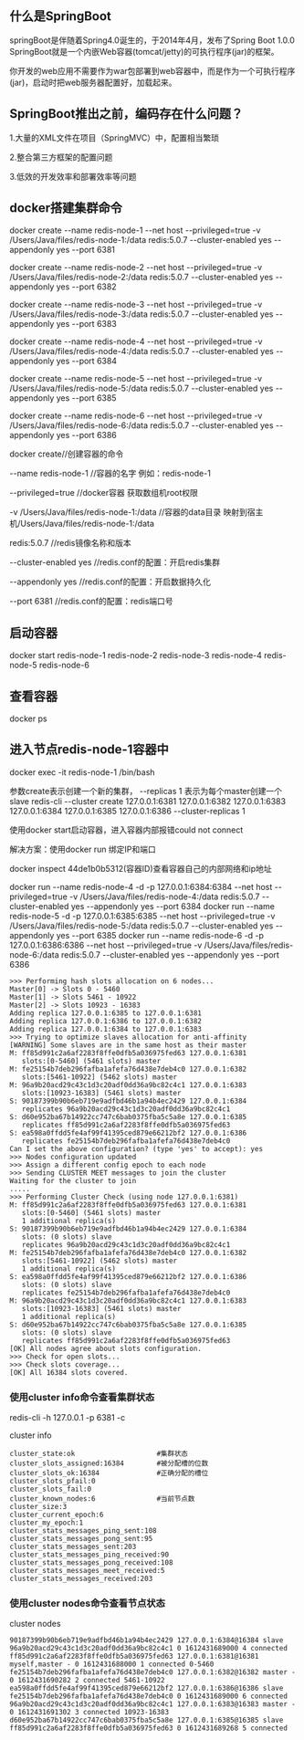 ## 什么是SpringBoot 
springBoot是伴随着Spring4.0诞生的，于2014年4月，发布了Spring Boot 1.0.0 SpringBoot就是一个内嵌Web容器(tomcat/jetty)的可执行程序(jar)的框架。 

你开发的web应用不需要作为war包部署到web容器中，而是作为一个可执行程序(jar)，启动时把web服务器配置好，加载起来。

## SpringBoot推出之前，编码存在什么问题？
1.大量的XML文件在项目（SpringMVC）中，配置相当繁琐 

2.整合第三方框架的配置问题 

3.低效的开发效率和部署效率等问题

## docker搭建集群命令

docker create --name redis-node-1 --net host --privileged=true -v /Users/Java/files/redis-node-1:/data redis:5.0.7 --cluster-enabled yes --appendonly yes --port 6381

docker create --name redis-node-2 --net host --privileged=true -v /Users/Java/files/redis-node-2:/data redis:5.0.7 --cluster-enabled yes --appendonly yes --port 6382

docker create --name redis-node-3 --net host --privileged=true -v /Users/Java/files/redis-node-3:/data redis:5.0.7 --cluster-enabled yes --appendonly yes --port 6383

docker create --name redis-node-4 --net host --privileged=true -v /Users/Java/files/redis-node-4:/data redis:5.0.7 --cluster-enabled yes --appendonly yes --port 6384

docker create --name redis-node-5 --net host --privileged=true -v /Users/Java/files/redis-node-5:/data redis:5.0.7 --cluster-enabled yes --appendonly yes --port 6385

docker create --name redis-node-6 --net host --privileged=true -v /Users/Java/files/redis-node-6:/data redis:5.0.7 --cluster-enabled yes --appendonly yes --port 6386

docker create//创建容器的命令

--name redis-node-1 //容器的名字 例如：redis-node-1

--privileged=true //docker容器 获取数组机root权限

-v /Users/Java/files/redis-node-1:/data //容器的data目录 映射到宿主机/Users/Java/files/redis-node-1:/data

redis:5.0.7 //redis镜像名称和版本

--cluster-enabled yes //redis.conf的配置：开启redis集群

--appendonly yes //redis.conf的配置：开启数据持久化

--port 6381 //redis.conf的配置：redis端口号

## 启动容器
docker start redis-node-1 redis-node-2 redis-node-3 redis-node-4 redis-node-5 redis-node-6

## 查看容器
docker ps

## 进入节点redis-node-1容器中
docker exec -it redis-node-1 /bin/bash

参数create表示创建一个新的集群， --replicas 1 表示为每个master创建一个slave
redis-cli --cluster create 127.0.0.1:6381  127.0.0.1:6382 127.0.0.1:6383 127.0.0.1:6384 127.0.0.1:6385 127.0.0.1:6386 --cluster-replicas 1

使用docker start启动容器，进入容器内部报错could not connect

解决方案：使用docker run 绑定IP和端口

docker inspect 44de1b0b5312(容器ID)查看容器自己的内部网络和ip地址

docker run --name redis-node-4 -d -p 127.0.0.1:6384:6384 --net host --privileged=true -v /Users/Java/files/redis-node-4:/data redis:5.0.7 --cluster-enabled yes --appendonly yes --port 6384
docker run --name redis-node-5 -d -p 127.0.0.1:6385:6385 --net host --privileged=true -v /Users/Java/files/redis-node-5:/data redis:5.0.7 --cluster-enabled yes --appendonly yes --port 6385
docker run --name redis-node-6 -d -p 127.0.0.1:6386:6386 --net host --privileged=true -v /Users/Java/files/redis-node-6:/data redis:5.0.7 --cluster-enabled yes --appendonly yes --port 6386
```
>>> Performing hash slots allocation on 6 nodes...
Master[0] -> Slots 0 - 5460
Master[1] -> Slots 5461 - 10922
Master[2] -> Slots 10923 - 16383
Adding replica 127.0.0.1:6385 to 127.0.0.1:6381
Adding replica 127.0.0.1:6386 to 127.0.0.1:6382
Adding replica 127.0.0.1:6384 to 127.0.0.1:6383
>>> Trying to optimize slaves allocation for anti-affinity
[WARNING] Some slaves are in the same host as their master
M: ff85d991c2a6af2283f8ffe0dfb5a036975fed63 127.0.0.1:6381
   slots:[0-5460] (5461 slots) master
M: fe25154b7deb296fafba1afefa76d438e7deb4c0 127.0.0.1:6382
   slots:[5461-10922] (5462 slots) master
M: 96a9b20acd29c43c1d3c20adf0dd36a9bc82c4c1 127.0.0.1:6383
   slots:[10923-16383] (5461 slots) master
S: 90187399b90b6eb719e9adfbd46b1a94b4ec2429 127.0.0.1:6384
   replicates 96a9b20acd29c43c1d3c20adf0dd36a9bc82c4c1
S: d60e952ba67b14922cc747c6bab0375fba5c5a8e 127.0.0.1:6385
   replicates ff85d991c2a6af2283f8ffe0dfb5a036975fed63
S: ea598a0ffdd5fe4af99f41395ced879e66212bf2 127.0.0.1:6386
   replicates fe25154b7deb296fafba1afefa76d438e7deb4c0
Can I set the above configuration? (type 'yes' to accept): yes
>>> Nodes configuration updated
>>> Assign a different config epoch to each node
>>> Sending CLUSTER MEET messages to join the cluster
Waiting for the cluster to join
.....
>>> Performing Cluster Check (using node 127.0.0.1:6381)
M: ff85d991c2a6af2283f8ffe0dfb5a036975fed63 127.0.0.1:6381
   slots:[0-5460] (5461 slots) master
   1 additional replica(s)
S: 90187399b90b6eb719e9adfbd46b1a94b4ec2429 127.0.0.1:6384
   slots: (0 slots) slave
   replicates 96a9b20acd29c43c1d3c20adf0dd36a9bc82c4c1
M: fe25154b7deb296fafba1afefa76d438e7deb4c0 127.0.0.1:6382
   slots:[5461-10922] (5462 slots) master
   1 additional replica(s)
S: ea598a0ffdd5fe4af99f41395ced879e66212bf2 127.0.0.1:6386
   slots: (0 slots) slave
   replicates fe25154b7deb296fafba1afefa76d438e7deb4c0
M: 96a9b20acd29c43c1d3c20adf0dd36a9bc82c4c1 127.0.0.1:6383
   slots:[10923-16383] (5461 slots) master
   1 additional replica(s)
S: d60e952ba67b14922cc747c6bab0375fba5c5a8e 127.0.0.1:6385
   slots: (0 slots) slave
   replicates ff85d991c2a6af2283f8ffe0dfb5a036975fed63
[OK] All nodes agree about slots configuration.
>>> Check for open slots...
>>> Check slots coverage...
[OK] All 16384 slots covered.

```

### 使用cluster info命令查看集群状态
redis-cli -h 127.0.0.1 -p 6381 -c

cluster info

```
cluster_state:ok                    #集群状态
cluster_slots_assigned:16384        #被分配槽的位数
cluster_slots_ok:16384              #正确分配的槽位
cluster_slots_pfail:0
cluster_slots_fail:0
cluster_known_nodes:6               #当前节点数
cluster_size:3
cluster_current_epoch:6
cluster_my_epoch:1
cluster_stats_messages_ping_sent:108
cluster_stats_messages_pong_sent:95
cluster_stats_messages_sent:203
cluster_stats_messages_ping_received:90
cluster_stats_messages_pong_received:108
cluster_stats_messages_meet_received:5
cluster_stats_messages_received:203

```
### 使用cluster nodes命令查看节点状态
cluster nodes
```
90187399b90b6eb719e9adfbd46b1a94b4ec2429 127.0.0.1:6384@16384 slave 96a9b20acd29c43c1d3c20adf0dd36a9bc82c4c1 0 1612431689000 4 connected
ff85d991c2a6af2283f8ffe0dfb5a036975fed63 127.0.0.1:6381@16381 myself,master - 0 1612431688000 1 connected 0-5460
fe25154b7deb296fafba1afefa76d438e7deb4c0 127.0.0.1:6382@16382 master - 0 1612431690282 2 connected 5461-10922
ea598a0ffdd5fe4af99f41395ced879e66212bf2 127.0.0.1:6386@16386 slave fe25154b7deb296fafba1afefa76d438e7deb4c0 0 1612431689000 6 connected
96a9b20acd29c43c1d3c20adf0dd36a9bc82c4c1 127.0.0.1:6383@16383 master - 0 1612431691302 3 connected 10923-16383
d60e952ba67b14922cc747c6bab0375fba5c5a8e 127.0.0.1:6385@16385 slave ff85d991c2a6af2283f8ffe0dfb5a036975fed63 0 1612431689268 5 connected
```